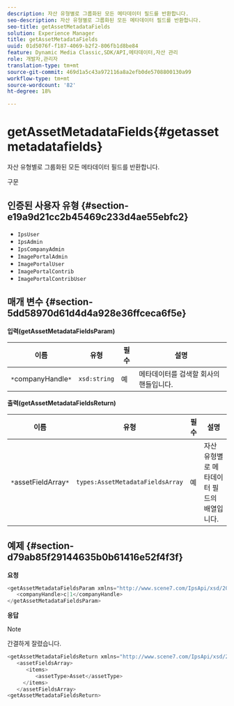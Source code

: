 ```yaml
---
description: 자산 유형별로 그룹화된 모든 메타데이터 필드를 반환합니다.
seo-description: 자산 유형별로 그룹화된 모든 메타데이터 필드를 반환합니다.
seo-title: getAssetMetadataFields
solution: Experience Manager
title: getAssetMetadataFields
uuid: 01d5076f-f187-4069-b2f2-806fb1d8be84
feature: Dynamic Media Classic,SDK/API,메타데이터,자산 관리
role: 개발자,관리자
translation-type: tm+mt
source-git-commit: 469d1a5c43a972116a8a2efb0de5708800130a99
workflow-type: tm+mt
source-wordcount: '82'
ht-degree: 18%

---
```



# getAssetMetadataFields{#getassetmetadatafields}

자산 유형별로 그룹화된 모든 메타데이터 필드를 반환합니다.

구문

## 인증된 사용자 유형 {#section-e19a9d21cc2b45469c233d4ae55ebfc2}

* `IpsUser`
* `IpsAdmin`
* `IpsCompanyAdmin`
* `ImagePortalAdmin`
* `ImagePortalUser`
* `ImagePortalContrib`
* `ImagePortalContribUser`

## 매개 변수 {#section-5dd58970d61d4d4a928e36ffceca6f5e}

**입력(getAssetMetadataFieldsParam)**

| 이름 | 유형 | 필수 | 설명 |
|---|---|---|---|
| `*`companyHandle`*` | `xsd:string` | 예 | 메타데이터를 검색할 회사의 핸들입니다. |

**출력(getAssetMetadataFieldsReturn)**

| 이름 | 유형 | 필수 | 설명 |
|---|---|---|---|
| `*`assetFieldArray`*` | `types:AssetMetadataFieldsArray` | 예 | 자산 유형별로 메타데이터 필드의 배열입니다. |

## 예제 {#section-d79ab85f29144635b0b61416e52f4f3f}

**요청**

```java
<getAssetMetadataFieldsParam xmlns="http://www.scene7.com/IpsApi/xsd/2009-07-31">
   <companyHandle>c|1</companyHandle>
</getAssetMetadataFieldsParam>
```

**응답**

>[!NOTE]
>
>간결하게 잘렸습니다.

```java
<getAssetMetadataFieldsReturn xmlns="http://www.scene7.com/IpsApi/xsd/2009-07-31">
   <assetFieldsArray>
      <items>
         <assetType>Asset</assetType>
     </items>
   </assetFieldsArray>
<getAssetMetadataFieldsReturn>
```

